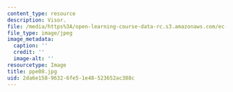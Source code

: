 ```yaml
---
content_type: resource
description: Visor.
file: /media/https%3A/open-learning-course-data-rc.s3.amazonaws.com/ec-s06-design-for-demining-spring-2007/2da6e15896326fe51e48523652ac388c_ppe08.jpg
file_type: image/jpeg
image_metadata:
  caption: ''
  credit: ''
  image-alt: ''
resourcetype: Image
title: ppe08.jpg
uid: 2da6e158-9632-6fe5-1e48-523652ac388c
---
```

